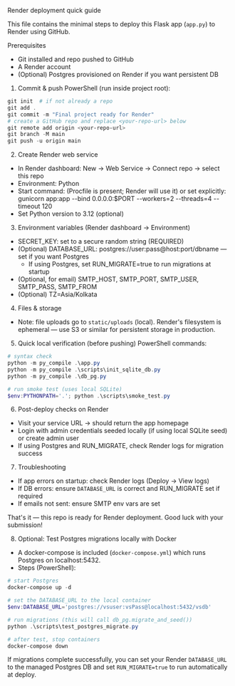 Render deployment quick guide

This file contains the minimal steps to deploy this Flask app (`app.py`) to Render using GitHub.

Prerequisites
- Git installed and repo pushed to GitHub
- A Render account
- (Optional) Postgres provisioned on Render if you want persistent DB

1) Commit & push
PowerShell (run inside project root):

```powershell
git init  # if not already a repo
git add .
git commit -m "Final project ready for Render"
# create a GitHub repo and replace <your-repo-url> below
git remote add origin <your-repo-url>
git branch -M main
git push -u origin main
```

2) Create Render web service
- In Render dashboard: New -> Web Service -> Connect repo -> select this repo
- Environment: Python
- Start command: (Procfile is present; Render will use it) or set explicitly:
  gunicorn app:app --bind 0.0.0.0:$PORT --workers=2 --threads=4 --timeout 120
- Set Python version to 3.12 (optional)

3) Environment variables (Render dashboard -> Environment)
- SECRET_KEY: set to a secure random string (REQUIRED)
- (Optional) DATABASE_URL: postgres://user:pass@host:port/dbname — set if you want Postgres
  - If using Postgres, set RUN_MIGRATE=true to run migrations at startup
- (Optional, for email) SMTP_HOST, SMTP_PORT, SMTP_USER, SMTP_PASS, SMTP_FROM
- (Optional) TZ=Asia/Kolkata

4) Files & storage
- Note: file uploads go to `static/uploads` (local). Render's filesystem is ephemeral — use S3 or similar for persistent storage in production.

5) Quick local verification (before pushing)
PowerShell commands:

```powershell
# syntax check
python -m py_compile .\app.py
python -m py_compile .\scripts\init_sqlite_db.py
python -m py_compile .\db_pg.py

# run smoke test (uses local SQLite)
$env:PYTHONPATH='.'; python .\scripts\smoke_test.py
```

6) Post-deploy checks on Render
- Visit your service URL -> should return the app homepage
- Login with admin credentials seeded locally (if using local SQLite seed) or create admin user
- If using Postgres and RUN_MIGRATE, check Render logs for migration success

7) Troubleshooting
- If app errors on startup: check Render logs (Deploy -> View logs)
- If DB errors: ensure `DATABASE_URL` is correct and RUN_MIGRATE set if required
- If emails not sent: ensure SMTP env vars are set

That's it — this repo is ready for Render deployment. Good luck with your submission!

8) Optional: Test Postgres migrations locally with Docker
 - A docker-compose is included (`docker-compose.yml`) which runs Postgres on localhost:5432.
 - Steps (PowerShell):

```powershell
# start Postgres
docker-compose up -d

# set the DATABASE_URL to the local container
$env:DATABASE_URL='postgres://vsuser:vsPass@localhost:5432/vsdb'

# run migrations (this will call db_pg.migrate_and_seed())
python .\scripts\test_postgres_migrate.py

# after test, stop containers
docker-compose down
```

If migrations complete successfully, you can set your Render `DATABASE_URL` to the managed Postgres DB and set `RUN_MIGRATE=true` to run automatically at deploy.